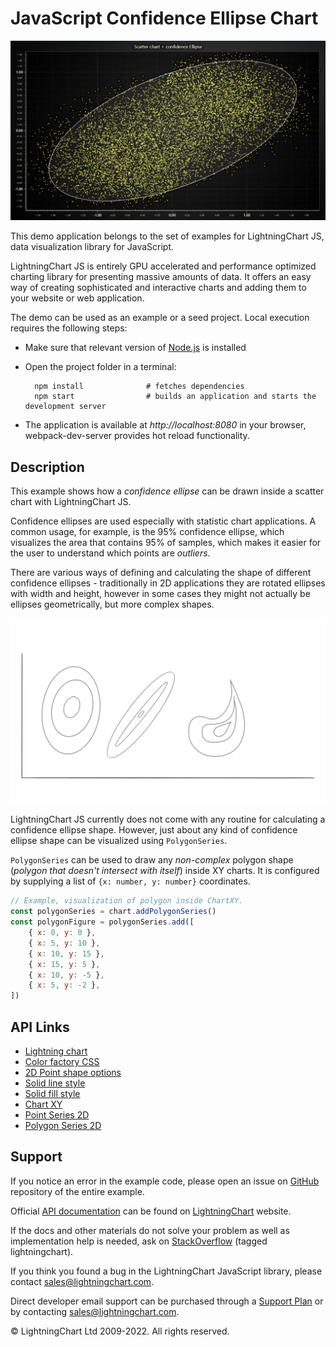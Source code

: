 # JavaScript Confidence Ellipse Chart

![JavaScript Confidence Ellipse Chart](confidenceEllipseXY-darkGold.png)

This demo application belongs to the set of examples for LightningChart JS, data visualization library for JavaScript.

LightningChart JS is entirely GPU accelerated and performance optimized charting library for presenting massive amounts of data. It offers an easy way of creating sophisticated and interactive charts and adding them to your website or web application.

The demo can be used as an example or a seed project. Local execution requires the following steps:

-   Make sure that relevant version of [Node.js](https://nodejs.org/en/download/) is installed
-   Open the project folder in a terminal:

          npm install              # fetches dependencies
          npm start                # builds an application and starts the development server

-   The application is available at _http://localhost:8080_ in your browser, webpack-dev-server provides hot reload functionality.


## Description

This example shows how a _confidence ellipse_ can be drawn inside a scatter chart with LightningChart JS.

Confidence ellipses are used especially with statistic chart applications. A common usage, for example, is the 95% confidence ellipse, which visualizes the area that contains 95% of samples, which makes it easier for the user to understand which points are _outliers_.

There are various ways of defining and calculating the shape of different confidence ellipses - traditionally in 2D applications they are rotated ellipses with width and height, however in some cases they might not actually be ellipses geometrically, but more complex shapes.

![Different confidence ellipse shapes](./assets/shapes.png)

LightningChart JS currently does not come with any routine for calculating a confidence ellipse shape. However, just about any kind of confidence ellipse shape can be visualized using `PolygonSeries`.

`PolygonSeries` can be used to draw any _non-complex_ polygon shape (_polygon that doesn't intersect with itself_) inside XY charts. It is configured by supplying a list of `{x: number, y: number}` coordinates.

```js
// Example, visualization of polygon inside ChartXY.
const polygonSeries = chart.addPolygonSeries()
const polygonFigure = polygonSeries.add([
    { x: 0, y: 0 },
    { x: 5, y: 10 },
    { x: 10, y: 15 },
    { x: 15, y: 5 },
    { x: 10, y: -5 },
    { x: 5, y: -2 },
])
```


## API Links

* [Lightning chart]
* [Color factory CSS]
* [2D Point shape options]
* [Solid line style]
* [Solid fill style]
* [Chart XY]
* [Point Series 2D]
* [Polygon Series 2D]


## Support

If you notice an error in the example code, please open an issue on [GitHub][0] repository of the entire example.

Official [API documentation][1] can be found on [LightningChart][2] website.

If the docs and other materials do not solve your problem as well as implementation help is needed, ask on [StackOverflow][3] (tagged lightningchart).

If you think you found a bug in the LightningChart JavaScript library, please contact sales@lightningchart.com.

Direct developer email support can be purchased through a [Support Plan][4] or by contacting sales@lightningchart.com.

[0]: https://github.com/Arction/
[1]: https://lightningchart.com/lightningchart-js-api-documentation/
[2]: https://lightningchart.com
[3]: https://stackoverflow.com/questions/tagged/lightningchart
[4]: https://lightningchart.com/support-services/

© LightningChart Ltd 2009-2022. All rights reserved.


[Lightning chart]: https://lightningchart.com/js-charts/api-documentation/v5.1.0/functions/lightningChart-1.html
[Color factory CSS]: https://lightningchart.com/js-charts/api-documentation/v5.1.0/functions/ColorCSS.html
[2D Point shape options]: https://lightningchart.com/js-charts/api-documentation/v5.1.0/enums/PointShape.html
[Solid line style]: https://lightningchart.com/js-charts/api-documentation/v5.1.0/classes/SolidLine.html
[Solid fill style]: https://lightningchart.com/js-charts/api-documentation/v5.1.0/classes/SolidFill.html
[Chart XY]: https://lightningchart.com/js-charts/api-documentation/v5.1.0/classes/ChartXY.html
[Point Series 2D]: https://lightningchart.com/js-charts/api-documentation/v5.1.0/classes/PointSeries.html
[Polygon Series 2D]: https://lightningchart.com/js-charts/api-documentation/v5.1.0/classes/PolygonSeries.html

